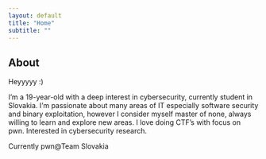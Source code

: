 ```yaml
---
layout: default
title: "Home"
subtitle: ""
---
```

## About
Heyyyyy :)

I’m a 19-year-old with a deep interest in cybersecurity, currently student in Slovakia. I’m passionate about many areas of IT especially software security and binary exploitation, however I consider myself master of none, always willing to learn and explore new areas. I love doing CTF’s with focus on pwn. Interested in cybersecurity research.


Currently pwn@Team Slovakia
